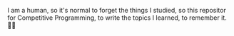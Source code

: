I am a human, so it's normal to forget the things I studied, so this repositor for Competitive Programming, to write the topics I learned, to remember it. 🫡🏅

